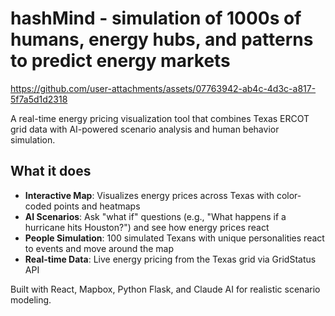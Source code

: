 


# hashMind - simulation of 1000s of humans, energy hubs, and patterns to predict energy markets

https://github.com/user-attachments/assets/07763942-ab4c-4d3c-a817-5f7a5d1d2318

A real-time energy pricing visualization tool that combines Texas ERCOT grid data with AI-powered scenario analysis and human behavior simulation.

## What it does
- **Interactive Map**: Visualizes energy prices across Texas with color-coded points and heatmaps
- **AI Scenarios**: Ask "what if" questions (e.g., "What happens if a hurricane hits Houston?") and see how energy prices react
- **People Simulation**: 100 simulated Texans with unique personalities react to events and move around the map
- **Real-time Data**: Live energy pricing from the Texas grid via GridStatus API


Built with React, Mapbox, Python Flask, and Claude AI for realistic scenario modeling.
